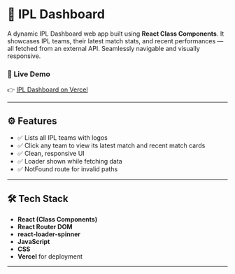 # 🏏 IPL Dashboard

A dynamic IPL Dashboard web app built using **React Class Components**. It showcases IPL teams, their latest match stats, and recent performances — all fetched from an external API. Seamlessly navigable and visually responsive.

### 🔗 Live Demo

👉 [IPL Dashboard on Vercel](https://ipl-dashboard-orpin.vercel.app/)

---

## ⚙️ Features

- ✅ Lists all IPL teams with logos
- ✅ Click any team to view its latest match and recent match cards
- ✅ Clean, responsive UI
- ✅ Loader shown while fetching data
- ✅ NotFound route for invalid paths

---

## 🛠 Tech Stack

- **React (Class Components)**
- **React Router DOM**
- **react-loader-spinner**
- **JavaScript**
- **CSS**
- **Vercel** for deployment

---
